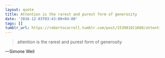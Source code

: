 ```yaml
---
layout: quote
title: Attention is the rarest and purest form of generosity
date: '2016-12-03T03:43:00+04:00'
tags: []
tumblr_url: https://robertocarroll.tumblr.com/post/153981011660/attention-is-the-rarest-and-purest-form-of
---
```

<blockquote>attention is the rarest and purest form of generosity</blockquote>&#8212;Simone Weil
